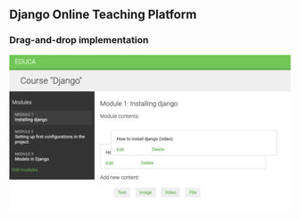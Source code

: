 ## Django Online Teaching Platform

### Drag-and-drop implementation
<img src="courses/static/images/course.png" >